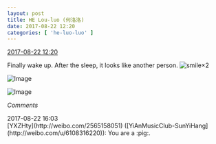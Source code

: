 ```yaml
---
layout: post
title: HE Lou-luo (何洛洛)
date: 2017-08-22 12:20
categories: [ 'he-luo-luo' ]
---
```


<div class="weibo-info">
  <a href="http://weibo.com/6117570574/Fig9vcEwI">2017-08-22 12:20</a>
</div>

Finally wake up. After the sleep, it looks like another person. ![smile](http://img.t.sinajs.cn/t4/appstyle/expression/ext/normal/5c/huanglianwx_org.gif)×2

<!-- more -->

![Image](https://wx3.sinaimg.cn/mw690/006G0Hz8ly1fisdrhsdrbj30zk0k07dp.jpg)

![Image](https://wx2.sinaimg.cn/mw690/006G0Hz8ly1fisdrhd94mj30k00zk49a.jpg)

*Comments*

<div class="weibo-info">2017-08-22 16:03</div>
[YXZHty](http://weibo.com/2565158051) ([YiAnMusicClub-SunYiHang](http://weibo.com/u/6108316220)): You are a :pig:.
